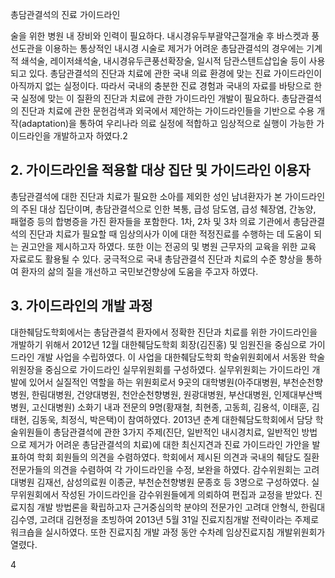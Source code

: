 총담관결석의 진료 가이드라인

술을 위한 병원 내 장비와 인력이 필요하다. 내시경유두부괄약근절개술 후 바스켓과 풍선도관을 이용하는 통상적인 내시경 시술로 제거가 어려운 총담관결석의 경우에는 기계적 쇄석술, 레이저쇄석술, 내시경유두큰풍선확장술, 일시적 담관스텐트삽입술 등이 사용되고 있다. 총담관결석의 진단과 치료에 관한 국내 의료 환경에 맞는 진료 가이드라인이 아직까지 없는 실정이다. 따라서 국내의 충분한 진료 경험과 국내의 자료를 바탕으로 한국 실정에 맞는 이 질환의 진단과 치료에 관한 가이드라인 개발이 필요하다. 총담관결석의 진단과 치료에 관한 문헌검색과 외국에서 제안하는 가이드라인들을 기반으로 수용 개작(adaptation)을 통하여 우리나라 의료 실정에 적합하고 임상적으로 실행이 가능한 가이드라인을 개발하고자 하였다.2

## 2. 가이드라인을 적용할 대상 집단 및 가이드라인 이용자

총담관결석에 대한 진단과 치료가 필요한 소아를 제외한 성인 남녀환자가 본 가이드라인의 주된 대상 집단이며, 총담관결석으로 인한 복통, 급성 담도염, 급성 췌장염, 간농양, 패혈증 등의 합병증을 가진 환자들을 포함한다. 1차, 2차 및 3차 의료 기관에서 총담관결석의 진단과 치료가 필요할 때 임상의사가 이에 대한 적정진료를 수행하는 데 도움이 되는 권고안을 제시하고자 하였다. 또한 이는 전공의 및 병원 근무자의 교육을 위한 교육 자료로도 활용될 수 있다. 궁극적으로 국내 총담관결석 진단과 치료의 수준 향상을 통하여 환자의 삶의 질을 개선하고 국민보건향상에 도움을 주고자 하였다.

## 3. 가이드라인의 개발 과정

대한췌담도학회에서는 총담관결석 환자에서 정확한 진단과 치료를 위한 가이드라인을 개발하기 위해서 2012년 12월 대한췌담도학회 회장(김진홍) 및 임원진을 중심으로 가이드라인 개발 사업을 수립하였다. 이 사업을 대한췌담도학회 학술위원회에서 서동완 학술위원장을 중심으로 가이드라인 실무위원회를 구성하였다. 실무위원회는 가이드라인 개발에 있어서 실질적인 역할을 하는 위원회로서 9곳의 대학병원(아주대병원, 부천순천향병원, 한림대병원, 건양대병원, 천안순천향병원, 원광대병원, 부산대병원, 인제대부산백병원, 고신대병원) 소화기 내과 전문의 9명(황재철, 최현종, 고동희, 김용석, 이태훈, 김태현, 김동욱, 최정식, 박은택)이 참여하였다. 2013년 춘계 대한췌담도학회에서 담당 학술위원들이 총담관결석에 관한 3가지 주제(진단, 일반적인 내시경치료, 일반적인 방법으로 제거가 어려운 총담관결석의 치료)에 대한 최신지견과 진료 가이드라인 가안을 발표하여 학회 회원들의 의견을 수렴하였다. 학회에서 제시된 의견과 국내의 췌담도 질환 전문가들의 의견을 수렴하여 각 가이드라인을 수정, 보완을 하였다. 감수위원회는 고려대병원 김재선, 삼성의료원 이종균, 부천순천향병원 문종호 등 3명으로 구성하였다. 실무위원회에서 작성된 가이드라인을 감수위원들에게 의뢰하여 편집과 교정을 받았다. 진료지침 개발 방법론을 확립하고자 근거중심의학 분야의 전문가인 고려대 안형식, 한림대 김수영, 고려대 김현정을 초빙하여 2013년 5월 31일 진료지침개발 전략이라는 주제로 워크숍을 실시하였다. 또한 진료지침 개발 과정 동안 수차례 임상진료지침 개발위원회가 열렸다.

<PAGE>4
